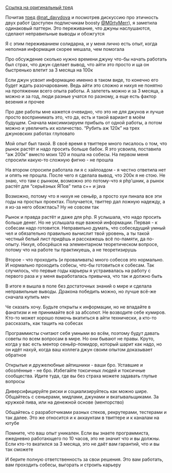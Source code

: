 [Ссылка на оригинальный тред](https://twitter.com/mara_moika/status/1521095702717292545)

Почитав [тред](https://twitter.com/nat_davydova/status/1516512839728615428) [@nat_davydova](https://twitter.com/nat_davydova) и посмотрев дискуссию про этичность двух работ (доступен подписчикам boosty [@M0rtyMerr](https://twitter.com/M0rtyMerr)), я заметила одинаковый паттерн. Это переживание, что джуны наслушаются, сделают неправильные выводы и обожгутся

Я с этим переживанием солидарна, и у меня лично есть опыт, когда неполная информация скорее мешала, чем помогала

Про обсуждение сколько нужно времени джуну что-бы начать работать был страх, что джун сделает вывод, что айти это просто и ща он быстренько влетит за 3 месяца на 100к

Если джун усвоит информацию именно в таком виде, то конечно его будет ждать разочарование. Ведь айти это сложно и нихуя не понятно на протяжении всего опыта работы. А залететь можно и за 3 месяца, а можно и за год, люди разные учатся по разному, а еще есть фактор везения и прочее

Про две работы мне кажется очевидно, что это не для джунов и лучше просто воспринимать это, что да, есть и такой вариант в моём будущем. Сначала максимизируем прибыль от одной работы, а потом можно и увеличить их количество. “Рубить аж 120к” на трех джуновских работах глуповато

Мой опыт был такой. В своё время в твиттере много писалось о том, что рынок растёт и надо просить больше бабок. Я это усвоила, поставила “аж 200к” вместо моих 120 и пошла на собесы. На первом меня спросили какую-то сложную фигню - не прошла

На втором спросили работала ли я с хайлоадом - я честно ответила нет и опять не прошла. После чего я сделала вывод, что 200к я не стою. Не знаю, что там с рынком, возможно это потому-что я php’шник, а рынок растёт для “серьёзных ЯПов” типа c++ и java

Возможно, потому что я нихуя не сеньёр, а просто хуи пинала все эти годы на простых проектах. Получается, твиттер дал ложную надежду, а я из-за него обожглась? Ну не совсем так

Рынок и правда растёт и даже для php. Я услышала, что надо просить больше денег. Но не услышала еще важной информации. Первая - к собесам надо готовится. Неправильно думать, что собеседущий умный чел и обязательно правильно вычислит твой уровень, а ты такой честный белый лист придёшь и расскажешь всё по-памяти, да по-опыту. Нихуя, обосрёшся на элементарном теоретическом вопросе, потому что на работе ты практикуешь, а не теоретизирушь

Второе - что проходить (и проваливать) много собесов это нормально. И нормально проходить собесы, что-бы готовиться к собесам. Так случилось, что первые годы карьеры я устраивалась на работу с первого раза и у меня выработалась привычка, что так и должно быть

В итоге я вышла в поле без достаточных знаний о мире и сделала неправильные выводы. Дракона победить можно, но лучше всё-же сначала купить меч

Че сказать хочу. Будьте открыты к информации, но не впадайте в фанатизм и не принимайте всё за абсолют. Не возводите себе кумиров. Кто-то может хорошо помочь вкатиться в айти технически, а кто-то рассказать, как тащить на собесах

Программисты считают себя умными во всём, поэтому будут давать советы по всем вопросам в мире. Но они бывают не правы. Круто, когда у вас есть ментор сеньёр-помидор, который шарит как надо, но он идёт нахуй, когда ваш коллега джун своим опытом доказывает обратное

Открытые и дружелюбные айтишники - ваши бро. Уставшие и обозлённые - не бро. Избегайте токсичных людей и токсичные сообщества. Идите туда, где вы без страха можете задавать глупые вопросы

Диверсифицируйте риски и социализируйтесь как можно шире. Общайтесь с сеньерами, мидлами, джунами и вкатывальщиками. За кружкой пива, или на денежной основе (менторство)

Общайтесь с разработчиками разных стеков, рекрутерами, тестерами и так далее. Это же относится и к аккаунтам в твиттере и к каналам на ютубе

Помните, что ваш опыт уникален. Если вы знаете программиста, ежедневно работающего по 10 часов, это не значит что и вы должны. Если кто-то вкатился за 3 месяца, это не даёт вам гарантий, что и вы так сможете

И берите полную ответственность за свои решения. Это вам работать, вам проходить собесы, выгорать и строить карьеру

